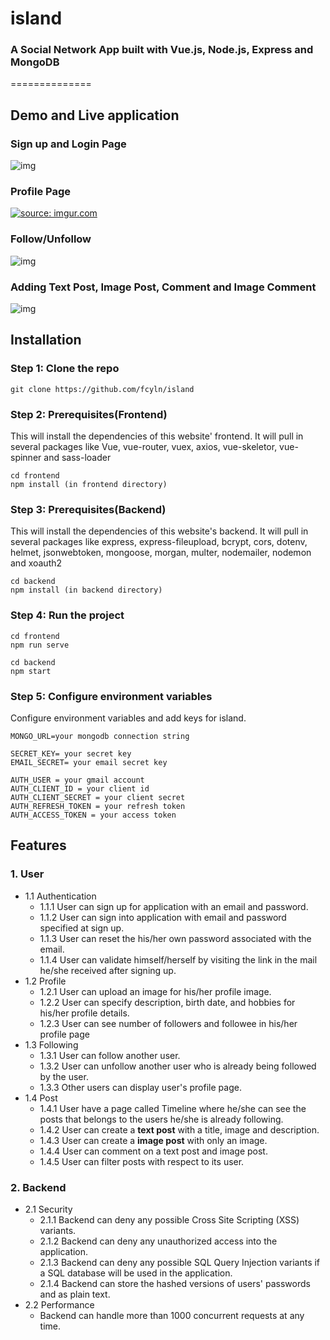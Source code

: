 # island
### A Social Network App built with Vue.js, Node.js, Express and MongoDB
==============

## Demo and Live application

### Sign up and Login Page

![img](https://media.giphy.com/media/7pUZf3QR7X7OqOi8jt/giphy.gif)

### Profile Page

<a href="https://imgur.com/DiP1tgr"><img src="https://i.imgur.com/DiP1tgr.png" title="source: imgur.com" /></a>

### Follow/Unfollow

![img](https://media.giphy.com/media/LaqVl9azUqpfBI1gYs/giphy.gif)

### Adding Text Post, Image Post, Comment and Image Comment

![img](https://media.giphy.com/media/ob20kayPBOBWy0UsVD/giphy.gif)

## Installation

### Step 1: Clone the repo
```
git clone https://github.com/fcyln/island
```

### Step 2: Prerequisites(Frontend)
This will install the dependencies of this website' frontend. It will pull in several packages like Vue, vue-router, vuex, axios, vue-skeletor, vue-spinner and sass-loader
```
cd frontend
npm install (in frontend directory)
```

### Step 3: Prerequisites(Backend)
This will install the dependencies of this website's backend. It will pull in several packages like express, express-fileupload, bcrypt, cors, dotenv, helmet, jsonwebtoken, mongoose, morgan, multer, nodemailer, nodemon and xoauth2
```
cd backend
npm install (in backend directory)
```

### Step 4: Run the project
```
cd frontend
npm run serve

cd backend
npm start
```

### Step 5: Configure environment variables
Configure environment variables and add keys for island.

```
MONGO_URL=your mongodb connection string

SECRET_KEY= your secret key
EMAIL_SECRET= your email secret key

AUTH_USER = your gmail account
AUTH_CLIENT_ID = your client id
AUTH_CLIENT_SECRET = your client secret
AUTH_REFRESH_TOKEN = your refresh token
AUTH_ACCESS_TOKEN = your access token

```

## Features

### 1. User
* 1.1 Authentication
  * 1.1.1 User can sign up for application with an email and password.
  * 1.1.2 User can sign into application with email and password specified at sign up.
  * 1.1.3 User can reset the his/her own password associated with the email.
  * 1.1.4 User can validate himself/herself by visiting the link in the mail he/she received after signing up.
* 1.2 Profile
  * 1.2.1 User can upload an image for his/her profile image.
  * 1.2.2 User can specify description, birth date, and hobbies for his/her profile details.
  * 1.2.3 User can see number of followers and followee in his/her profile page
* 1.3 Following
  * 1.3.1 User can follow another user.
  * 1.3.2 User can unfollow another user who is already being followed by the user.
  * 1.3.3 Other users can display user's profile page.
* 1.4 Post
  * 1.4.1 User have a page called Timeline where he/she can see the posts that belongs to the users he/she is already following.
  * 1.4.2 User can create a **text post** with a title, image and description.
  * 1.4.3 User can create a **image post** with only an image.
  * 1.4.4 User can comment on a text post and image post.
  * 1.4.5 User can filter posts with respect to its user.
  
### 2. Backend

* 2.1 Security
  * 2.1.1 Backend can deny any possible Cross Site Scripting (XSS) variants.
  * 2.1.2 Backend can deny any unauthorized access into the application.
  * 2.1.3 Backend can deny any possible SQL Query Injection variants if a SQL database will be used in the application.
  * 2.1.4 Backend can store the hashed versions of users' passwords and as plain text.
* 2.2 Performance
  * Backend can handle more than 1000 concurrent requests at any time.
